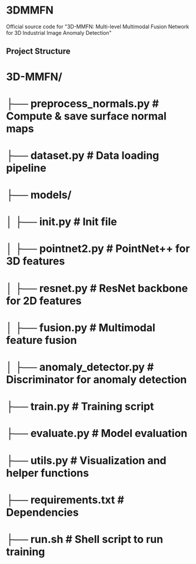 # 3DMMFN
Official source code for "3D-MMFN: Multi-level Multimodal Fusion Network for 3D Industrial Image Anomaly Detection"

## Project Structure
# 3D-MMFN/
# ├── preprocess_normals.py   # Compute & save surface normal maps
# ├── dataset.py              # Data loading pipeline
# ├── models/
# │   ├── __init__.py         # Init file
# │   ├── pointnet2.py        # PointNet++ for 3D features
# │   ├── resnet.py           # ResNet backbone for 2D features
# │   ├── fusion.py           # Multimodal feature fusion
# │   ├── anomaly_detector.py # Discriminator for anomaly detection
# ├── train.py                # Training script
# ├── evaluate.py             # Model evaluation
# ├── utils.py                # Visualization and helper functions
# ├── requirements.txt        # Dependencies
# ├── run.sh                  # Shell script to run training

